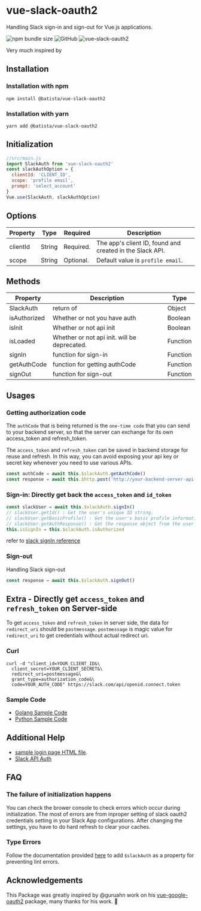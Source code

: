 # vue-slack-oauth2
Handling Slack sign-in and sign-out for Vue.js applications.

![npm bundle size](https://img.shields.io/batisa/minzip/vue-slack-oauth2.svg)
![GitHub](https://img.shields.io/github/license/batista/vue-slack-oauth2.svg)
![vue-slack-oauth2](https://img.shields.io/npm/dt/vue-slack-oauth2.svg)

Very much inspired by 

## Installation
### Installation with npm
```
npm install @batista/vue-slack-oauth2
```

### Installation with yarn
```
yarn add @batista/vue-slack-oauth2
```

## Initialization
```javascript
//src/main.js
import SlackAuth from 'vue-slack-oauth2'
const slackAuthOption = {
  clientId: 'CLIENT_ID',
  scope: 'profile email',
  prompt: 'select_account'
}
Vue.use(SlackAuth, slackAuthOption)

```

## Options
| Property     | Type     | Required        | Description     |
|--------------|----------|-----------------|-----------------|
| clientId     | String   | Required.       | The app's client ID, found and created in the Slack API. |
| scope        | String   | Optional.       | Default value is `profile email`.|

## Methods
| Property     | Description        | Type     |
|--------------|--------------------|----------|
| SlackAuth   | return of  | Object |
| isAuthorized | Whether or not you have auth | Boolean  |
| isInit       | Whether or not api init | Boolean  |
| isLoaded     | Whether or not api init. will be deprecated. | Function  |
| signIn       | function for sign-in | Function  |
| getAuthCode  | function for getting authCode | Function  |
| signOut      | function for sign-out | Function  |


## Usages
### Getting authorization code
The `authCode` that is being returned is the `one-time code` that you can send to your backend server, so that the server can exchange for its own access_token and refresh_token.

The `access_token` and `refresh_token` can be saved in backend storage for reuse and refresh. In this way, you can avoid exposing your api key or secret key whenever you need to use various APIs.

```javascript
const authCode = await this.$slackAuth.getAuthCode()
const response = await this.$http.post('http://your-backend-server-api-to-use-authcode', { code: authCode, redirect_uri: 'postmessage' })
```

### Sign-in: Directly get back the `access_token` and `id_token`

```javascript
const slackUser = await this.$slackAuth.signIn()
// slackUser.getId() : Get the user's unique ID string.
// slackUser.getBasicProfile() : Get the user's basic profile information.
// slackUser.getAuthResponse() : Get the response object from the user's auth session. access_token and so on
this.isSignIn = this.$slackAuth.isAuthorized

```

refer to [slack signIn reference](https://api.slack.com/authentication/sign-in-with-slack)


### Sign-out
Handling Slack sign-out
```javascript
const response = await this.$slackAuth.signOut()
```

## Extra - Directly get `access_token` and `refresh_token` on Server-side
To get `access_token` and `refresh_token` in server side, the data for `redirect_uri` should be `postmessage`. `postmessage` is magic value for `redirect_uri` to get credentials without actual redirect uri.

### Curl
```
curl -d "client_id=YOUR_CLIENT_ID&\
  client_secret=YOUR_CLIENT_SECRET&\
  redirect_uri=postmessage&\
  grant_type=authorization_code&\
  code=YOUR_AUTH_CODE" https://slack.com/api/openid.connect.token
```

### Sample Code
- [Golang Sample Code](https://github.com/batista/vue-slack-oauth2/blob/master/backend-samples/golang/main.go)
- [Python Sample Code](https://github.com/batista/vue-slack-oauth2/blob/master/backend-samples/python/main.py)
<!-- - [Front Sample Code](https://github.com/batista/vue-slack-oauth2-front-sample) -->

## Additional Help
- [sample login page HTML file](https://github.com/batista/vue-slack-oauth2/blob/master/sample.html).
- [Slack API Auth](https://api.slack.com/authentication/sign-in-with-slack)

## FAQ
### The failure of initialization happens
You can check the brower console to check errors which occur during initialization.
The most of errors are from inproper setting of slack oauth2 credentials setting in your Slack App configurations.
After changing the settings, you have to do hard refresh to clear your caches.

### Type Errors
Follow the documentation provided [here](https://vuejs.org/v2/guide/typescript.html#Augmenting-Types-for-Use-with-Plugins) to add `$slackAuth` as a property for preventing lint errors.

## Acknowledgements 
This Package was greatly inspired by @guruahn work on his [vue-google-oauth2](https://github.com/guruahn/vue-google-oauth2/) package, many thanks for his work. 🙏

